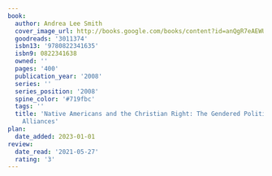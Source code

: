 ```yaml
---
book:
  author: Andrea Lee Smith
  cover_image_url: http://books.google.com/books/content?id=anQgR7eAEWUC&printsec=frontcover&img=1&zoom=1&edge=curl&source=gbs_api
  goodreads: '3011374'
  isbn13: '9780822341635'
  isbn9: 0822341638
  owned: ''
  pages: '400'
  publication_year: '2008'
  series: ''
  series_position: '2008'
  spine_color: '#719fbc'
  tags: ''
  title: 'Native Americans and the Christian Right: The Gendered Politics of Unlikely
    Alliances'
plan:
  date_added: 2023-01-01
review:
  date_read: '2021-05-27'
  rating: '3'
---
```

